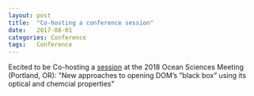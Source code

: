 ```yaml
---
layout: post
title:  "Co-hosting a conference session"
date:   2017-08-01
categories: Conference
tags:	Conference
---
```

Excited to be Co-hosting a [session](https://agu.confex.com/agu/os18/preliminaryview.cgi/Session22989) at the 2018 Ocean Sciences Meeting (Portland, OR): "New approaches to opening DOM’s ”black box” using its optical and chemcial properties"
